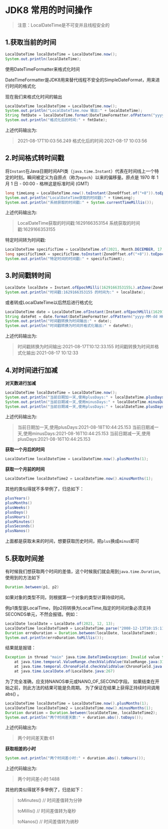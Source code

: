 # JDK8 常用的时间操作

> 注意：LocalDateTime是不可变并且线程安全的

## 1.获取当前的时间

```java
LocalDateTime localDateTime = LocalDateTime.now();
System.out.println(localDateTime);
```

使用DateTimeFormatter来格式化时间  

DateTimeFormatter是JDK8用来替代线程不安全的SimpleDateFormat，用来进行时间的格式化  

现在我们来格式化时间的输出  

```java
LocalDateTime localDateTime = LocalDateTime.now();
System.out.println("LocalDateTime.now 输出:" + localDateTime);
String fmtDate = localDateTime.format(DateTimeFormatter.ofPattern("yyyy-MM-dd HH:mm:ss"));
System.out.println("格式化后的时间:" + fmtDate);
```

上述代码输出为:  

> 2021-08-17T10:03:56.249
> 格式化后的时间:2021-08-17 10:03:56

## 2.时间格式转时间戳

将`Instant`在Java日期时间API类（`java.time.Instant`）代表在时间线上一个特定的时刻。瞬间被定义为自原点（称为`epoch`）以来的偏移量。原点是 1970 年 1 月 1 日 - 00:00 - 格林这是标准时间 (GMT)

```java
long timeLong = LocalDateTime.now().toInstant(ZoneOffset.of("+8")).toEpochMilli();
System.out.println("LocalDateTime获取的时间戳:" + timeLong);
System.out.println("系统获取的时间戳:" + System.currentTimeMillis());
```

上述代码输出为:    

> LocalDateTime获取的时间戳:1629166353154
> 系统获取的时间戳:1629166353155

特定时间转为时间戳:    

```java
LocalDateTime specificTime = LocalDateTime.of(2021, Month.DECEMBER, 17, 21, 57, 00);
long specificTimeX = specificTime.toInstant(ZoneOffset.of("+8")).toEpochMilli();
System.out.println("特定时间的时间戳:" + specificTimeX);
```

## 3.时间戳转时间

```java
LocalDate localDate = Instant.ofEpochMilli(1629166353155L).atZone(ZoneOffset.ofHours(8)).toLocalDate();
System.out.println("时间戳:1629166353155 的时间为:" + localDate);
```

或者转成LocalDateTime以后然后进行格式化  

```java
LocalDateTime date = LocalDateTime.ofInstant(Instant.ofEpochMilli(1629166353155L), ZoneId.systemDefault());
String dateFmt = date.format(DateTimeFormatter.ofPattern("yyyy-MM-dd HH:mm:ss"));
System.out.println("时间戳转换为时间输出:" + date);
System.out.println("时间戳转换为时间并格式化输出:" + dateFmt);
```

上述代码输出为:    

> 时间戳转换为时间输出:2021-08-17T10:12:33.155
> 时间戳转换为时间并格式化输出:2021-08-17 10:12:33

## 4.对时间进行加减

**对天数进行加减**

```java
LocalDateTime localDateTime = LocalDateTime.now();
System.out.println("当前日期加一天,使用plusDays:" + localDateTime.plusDays(1));
System.out.println("当前日期减一天,使用minusDays:" + localDateTime.minusDays(1));
System.out.println("当前日期减一天,使用plusDays:" + localDateTime.plusDays(-1));
```

上述代码输出为:    

> 当前日期加一天,使用plusDays:2021-08-18T10:44:25.153
> 当前日期减一天,使用minusDays:2021-08-16T10:44:25.153
> 当前日期减一天,使用plusDays:2021-08-16T10:44:25.153

**获取一个月后的时间**

```java
LocalDateTime localDateTime = LocalDateTime.now().plusMonths(1);
```

**获取一个月前的时间**

```java
LocalDateTime localDateTime2 = LocalDateTime.now().minusMonths(1);
```

其他的类似得就不多举例了，归总如下：  

```java
plusYears()
plusMonths()
plusWeeks()
plusDays()
plusHours()
plusMinutes()
plusSeconds()
plusNanos()
```

上面都是获取未来的时间，想要获取历史时间，把`plus`换成`minus`即可  

## 5.获取时间差

有时候我们想获取两个时间的差值，这个时候我们就会用到`java.time.Duration`,使用到的方法如下  

```java
Duration.between(p1, p2)
```

如果对象的类型不同，则根据第一个对象的类型计算持续时间。  

 例p1类型是LocalTime，则p2将转换为LocalTime,指定的时间对象必须支持SECONDS单元，不然会报错。例如：  

```java
LocalDate localDate = LocalDate.of(2021, 12, 13);
LocalDateTime localDateTime9 = LocalDateTime.parse("2008-12-13T10:15:11");
Duration erroDuration = Duration.between(localDate, localDateTime9);
System.out.println(erroDuration.toMillis());
```

结果就是报错：  

```java
Exception in thread "main" java.time.DateTimeException: Invalid value for MonthOfYear (valid values 1 - 12): 13
	at java.time.temporal.ValueRange.checkValidValue(ValueRange.java:311)
	at java.time.temporal.ChronoField.checkValidValue(ChronoField.java:703)
	at java.time.LocalDate.of(LocalDate.java:267)
```

 为了完全准确，应支持NANOS单元或NANO_OF_SECOND字段。
如果结束在开始之前，则此方法的结果可能是负周期。 为了保证在结果上获得正持续时间调用abs() 。  

```java
LocalDateTime localDateTime = LocalDateTime.now().plusMonths(1);
LocalDateTime localDateTime2 = LocalDateTime.now().minusMonths(1);
Duration duration = Duration.between(localDateTime, localDateTime2);
System.out.println("两个时间差天数:" + duration.abs().toDays());
```

上述代码输出为:   

> 两个时间差天数:61

**获取相差的小时**

```java
System.out.println("两个时间差小时:" + duration.abs().toHours());
```

上述代码输出为:    

> 两个时间差小时:1488

其他的类似得就不多举例了，归总如下：

> toMinutes() // 时间差值转为分钟
>
> toMillis()  // 时间差值转为毫秒
>
> toNanos()  // 时间差值转为纳秒

